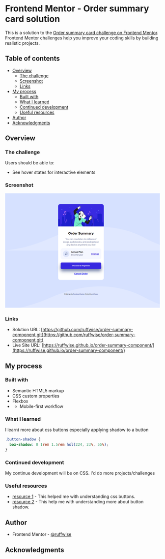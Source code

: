 # Frontend Mentor - Order summary card solution

This is a solution to the [Order summary card challenge on Frontend Mentor](https://www.frontendmentor.io/challenges/order-summary-component-QlPmajDUj). Frontend Mentor challenges help you improve your coding skills by building realistic projects.

## Table of contents

- [Overview](#overview)
  - [The challenge](#the-challenge)
  - [Screenshot](#screenshot)
  - [Links](#links)
- [My process](#my-process)
  - [Built with](#built-with)
  - [What I learned](#what-i-learned)
  - [Continued development](#continued-development)
  - [Useful resources](#useful-resources)
- [Author](#author)
- [Acknowledgments](#acknowledgments)


## Overview

### The challenge

Users should be able to:

- See hover states for interactive elements

### Screenshot

![](images/Screenshot_Product_preview.png)


### Links

- Solution URL: [https://github.com/ruffwise/order-summary-component.git](https://github.com/ruffwise/order-summary-component.git)
- Live Site URL: [https://ruffwise.github.io/order-summary-component/](https://ruffwise.github.io/order-summary-component/)

## My process

### Built with

- Semantic HTML5 markup
- CSS custom properties
- Flexbox
- - Mobile-first workflow




### What I learned

I learnt more about css buttons especially applying shadow to a button


```css
.button-shadow {
  box-shadow: 0 1rem 1.5rem hsl(224, 23%, 55%);
}
```

### Continued development

My continue development will be on CSS. I'd do more projects/challenges



### Useful resources

- [resource 1](https://developer.mozilla.org/en-US/docs/Web/HTML/Element/button) - This helped me with understanding css buttons.
- [resource 2](https://www.w3schools.com/cssref/css3_pr_box-shadow.php) - This help me with understanding more about button shadow.


## Author

- Frontend Mentor - [@ruffwise](https://www.frontendmentor.io/profile/ruffwise)




## Acknowledgments
